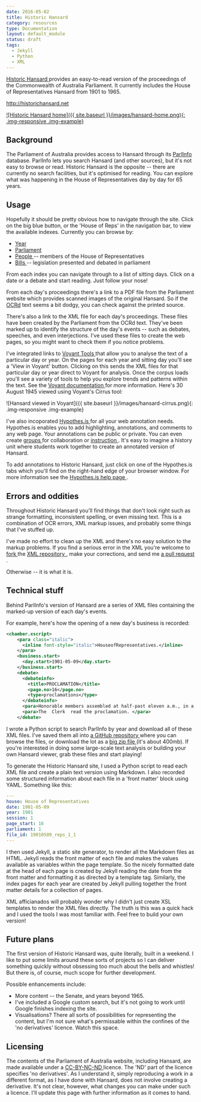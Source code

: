 ```yaml
---
date: 2016-05-02
title: Historic Hansard
category: resources
type: Documentation
layout: default_module
status: draft
tags:
  - Jekyll
  - Python
  - XML
---
```


[Historic Hansard <i class="fa fa-external-link" aria-hidden="true"></i>](http://historichansard.net/) provides an easy-to-read version of the proceedings of the Commonwealth of Australia Parliament. It currently includes the House of Representatives Hansard from 1901 to 1965.

<http://historichansard.net>

[![Historic Hansard home]({{ site.baseurl }}/images/hansard-home.png){: .img-responsive .img-example}](http://historichansard.net)

## Background

The Parliament of Australia provides access to Hansard through its [ParlInfo <i class="fa fa-external-link" aria-hidden="true"></i>](http://parlinfo.aph.gov.au/parlInfo/search/search.w3p;orderBy=_fragment_number,doc_date-rev;query=Dataset%3Ahansardr,hansardr80;resCount=Default) database. ParlInfo lets you search Hansard (and other sources), but it's not easy to browse or read. Historic Hansard is the opposite -- there are currently no search facilities, but it's optimised for reading. You can explore what was happening in the House of Representatives day by day for 65 years.

## Usage

Hopefully it should be pretty obvious how to navigate through the site. Click on the big blue button, or the 'House of Reps' in the navigation bar, to view the available indexes. Currently you can browse by:

* [Year <i class="fa fa-external-link" aria-hidden="true"></i>](http://historichansard.net/hofreps/years/) 
* [Parliament <i class="fa fa-external-link" aria-hidden="true"></i>](http://historichansard.net/hofreps/parliaments/)
* [People <i class="fa fa-external-link" aria-hidden="true"></i>](http://historichansard.net/hofreps/people/) -- members of the House of Representatives
* [Bills <i class="fa fa-external-link" aria-hidden="true"></i>](http://historichansard.net/hofreps/bills/) -- legislation presented and debated in parliament

From each index you can navigate through to a list of sitting days. Click on a date or a debate and start reading. Just follow your nose!

From each day's proceedings there's a link to a PDF file from the Parliament website which provides scanned images of the original Hansard. So if the <a href="#" data-toggle="tooltip" title="{{ site.data.glossary.ocrd }}">OCRd</a> text seems a bit dodgy, you can check against the printed source.

There's also a link to the XML file for each day's proceedings. These files have been created by the Parliament from the OCRd text. They've been marked up to identify the structure of the day's events -- such as debates, speeches, and even interjections. I've used these files to create the web pages, so you might want to check them if you notice problems.

I've integrated links to [Voyant Tools <i class="fa fa-external-link" aria-hidden="true"></i>](http://voyant-tools.org/) that allow you to analyse the text of a particular day or year. On the pages for each year and sitting day you'll see a 'View in Voyant' button. Clicking on this sends the XML files for that particular day or year direct to Voyant for analysis. Once the corpus loads you'll see a variety of tools to help you explore trends and patterns within the text. See the [Voyant documentation <i class="fa fa-external-link" aria-hidden="true"></i>](http://voyant-tools.org/docs/#!/guide) for more information. Here's 30 August 1945 viewed using Voyant's Cirrus tool:

![Hansard viewed in Voyant]({{ site.baseurl }}/images/hansard-cirrus.png){: .img-responsive .img-example}

I've also incoporated [Hypothes.is <i class="fa fa-external-link" aria-hidden="true"></i>](https://hypothes.is/) for all your web annotation needs. Hypothes.is enables you to add highlighting, annotations, and comments to any web page. Your annotations can be public or private. You can even create [groups <i class="fa fa-external-link" aria-hidden="true"></i>](https://hypothes.is/blog/introducing-groups/) for collaboration or [instruction <i class="fa fa-external-link" aria-hidden="true"></i>](https://hypothes.is/education/). It's easy to imagine a history unit where students work together to create an annotated version of Hansard.

To add annotations to Historic Hansard, just click on one of the Hypothes.is tabs which you'll find on the right-hand edge of your browser window. For more information see the [Hypothes.is help page <i class="fa fa-external-link" aria-hidden="true"></i>](https://hypothes.is/docs/help).

## Errors and oddities

Throughout Historic Hansard you'll find things that don't look right such as strange formatting, inconsistent spelling, or even missing text. This is a combination of OCR errors, XML markup issues, and probably some things that I've stuffed up.

I've made no effort to clean up the XML and there's no easy solution to the markup problems. If you find a serious error in the XML you're welcome to [fork <i class="fa fa-external-link" aria-hidden="true"></i>](https://help.github.com/articles/fork-a-repo/) the [XML repository <i class="fa fa-external-link" aria-hidden="true"></i>](https://github.com/wragge/hansard-xml), make your corrections, and send me [a pull request <i class="fa fa-external-link" aria-hidden="true"></i>](https://help.github.com/articles/using-pull-requests/).

Otherwise -- it is what it is.

## Technical stuff

Behind ParlInfo's version of Hansard are a series of XML files containing the marked-up version of each day's events.

For example, here's how the opening of a new day's business is recorded:

``` xml
<chamber.xscript>
    <para class="italic">
      <inline font-style="italic">HouseofRepresentatives.</inline>
    </para>
    <business.start>
      <day.start>1901-05-09</day.start>
    </business.start>
    <debate>
      <debateinfo>
        <title>PROCLAMATION</title>
        <page.no>16</page.no>
        <type>proclamations</type>
      </debateinfo>
      <para>Honorable members assembled at half-past eleven a.m., in a chamber in the western annexe of the Exhibition-building, Melbourne, pursuant to the proclamation of His Excellency the Governor-General convening Parliament. </para>
      <para>The  Clerk  read the proclamation. </para>
    </debate>
```

I wrote a Python script to search ParlInfo by year and download all of these XML files. I've saved them all into [a GitHub repository <i class="fa fa-external-link" aria-hidden="true"></i>](https://github.com/wragge/hansard-xml) where you can browse the files, or download the lot as a [big zip file <i class="fa fa-external-link" aria-hidden="true"></i>](https://github.com/wragge/hansard-xml/archive/master.zip) (it's about 400mb). If you're interested in doing some large-scale text analysis or building your own Hansard viewer, grab these files and start playing!

To generate the Historic Hansard site, I used a Python script to read each XML file and create a plain text version using Markdown. I also recorded some structured information about each file in a 'front matter' block using YAML. Something like this:

``` yaml
---
house: House of Representatives
date: 1901-05-09
year: 1901
session: 1
page_start: 16
parliament: 1
file_id: 19010509_reps_1_1
---
```

I then used Jekyll, a static site generator, to render all the Markdown files as HTML. Jekyll reads the front matter of each file and makes the values available as variables within the page template. So the nicely formatted date at the head of each page is created by Jekyll reading the date from the front matter and formatting it as directed by a template tag. Similarly, the index pages for each year are created by Jekyll pulling together the front matter details for a collection of pages.

XML afficianados will probably wonder why I didn't just create XSL templates to render the XML files directly. The truth is this was a quick hack and I used the tools I was most familiar with. Feel free to build your own version!

## Future plans

The first version of Historic Hansard was, quite literally, built in a weekend. I like to put some limits around these sorts of projects so I can deliver something quickly without obsessing too much about the bells and whistles! But there is, of course, much scope for further development.

Possible enhancements include:

* More content -- the Senate, and years beyond 1965.
* I've included a Google custom search, but it's not going to work until Google finishes indexing the site.
* Visualisations? There all sorts of possibilities for representing the content, but I'm not sure what's permissable within the confines of the 'no derivatives' licence. Watch this space.

## Licensing

The contents of the Parliament of Australia website, including Hansard, are made available under a [CC-BY-NC-ND <i class="fa fa-external-link" aria-hidden="true"></i>](http://www.aph.gov.au/Help/Disclaimer_Privacy_Copyright#c) licence. The 'ND' part of the licence specifies 'no derivatives'. As I understand it, simply reproducing a work in a different format, as I have done with Hansard, does not involve creating a derivative. It's not clear, however, what changes you can make under such a licence. I'll update this page with further information as it comes to hand.


